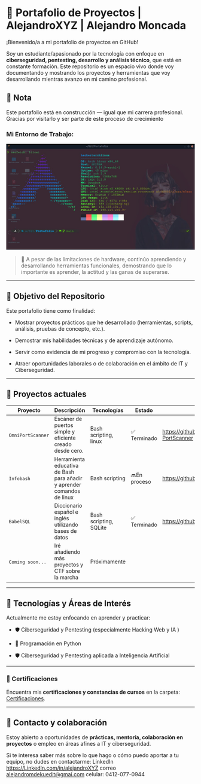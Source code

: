 # 🧠 Portafolio de Proyectos | AlejandroXYZ | Alejandro Moncada

¡Bienvenido/a a mi portafolio de proyectos en GitHub!

Soy un estudiante/apasionado por la tecnología con enfoque en **ciberseguridad, pentesting, desarrollo y análisis técnico**, que está en constante formación. Este repositorio es un espacio vivo donde voy documentando y mostrando los proyectos y herramientas que voy desarrollando mientras avanzo en mi camino profesional.

## 📝 Nota

Este portafolio está en construcción — igual que mi carrera profesional. Gracias por visitarlo y ser parte de este proceso de crecimiento

### Mi Entorno de Trabajo: 


![neofetch](./neofetch.jpg)

> 🔧 A pesar de las limitaciones de hardware, continúo aprendiendo y desarrollando herramientas funcionales, demostrando que lo importante es aprender, la actitud y las ganas de superarse.


---

## 🚀 Objetivo del Repositorio

Este portafolio tiene como finalidad:

- Mostrar proyectos prácticos que he desarrollado (herramientas, scripts, análisis, pruebas de concepto, etc.).

- Demostrar mis habilidades técnicas y de aprendizaje autónomo.

- Servir como evidencia de mi progreso y compromiso con la tecnología.

- Atraer oportunidades laborales o de colaboración en el ámbito de IT y Ciberseguridad.

---

## 🧩 Proyectos actuales

| Proyecto             | Descripción                                                            | Tecnologías                 | Estado       |   Link     |
| -------------------- | ---------------------------------------------------------------------- | --------------------------- | ------------ | ------------ |
| `OmniPortScanner`    | Escáner de puertos simple y eficiente creado desde cero.               | Bash scripting, linux            | ✅ Terminado  | https://github.com/AlejandroXYZ/Omni-PortScanner|
| `Infobash`           | Herramienta educativa de Bash para añadir y aprender comandos de linux | Bash scripting              | 🔜En proceso | https://github.com/AlejandroXYZ/infobash|
| `BabelSQL`           | Diccionario español e inglés utilizando bases de datos                 | Bash scripting, SQLite      | ✅ Terminado | https://github.com/AlejandroXYZ/BabelSQL | 
| `Coming soon...`     | Iré añadiendo más proyectos y CTF sobre la marcha                      | Próximamente                |              |

---

## 🧠 Tecnologías y Áreas de Interés

Actualmente me estoy enfocando en aprender y practicar:


- 🛡️ Ciberseguridad y Pentesting (especialmente Hacking Web y IA )

- 🐍 Programación en Python

- 🛡️  Ciberseguridad y Pentesting aplicada a Inteligencia Artificial

---
### 🏅 Certificaciones

Encuentra mis **certificaciones y constancias de cursos** en la carpeta: [Certificaciones](./Certificaciones).

---
## 🤝 Contacto y colaboración

Estoy abierto a oportunidades de **prácticas, mentoría, colaboración en proyectos** o empleo en áreas afines a IT y ciberseguridad.

Si te interesa saber más sobre lo que hago o cómo puedo aportar a tu equipo, no dudes en contactarme:
LinkedIn https://LinkedIn.com/in/alejandroXYZ
correo alejandromdekuedit@gmai.com
celular: 0412-077-0944
